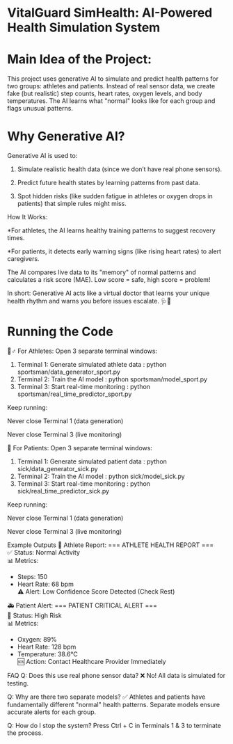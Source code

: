# VitalGuard SimHealth: AI-Powered Health Simulation System

# Main Idea of the Project:
This project uses generative AI to simulate and predict health patterns for two groups: athletes and patients. Instead of real sensor data, we create fake (but realistic) step counts, heart rates, oxygen levels, and body temperatures. The AI learns what "normal" looks like for each group and flags unusual patterns.

# Why Generative AI?
Generative AI is used to:

1. Simulate realistic health data (since we don’t have real phone sensors).

2. Predict future health states by learning patterns from past data.

3. Spot hidden risks (like sudden fatigue in athletes or oxygen drops in patients) that simple rules might miss.

How It Works:

*For athletes, the AI learns healthy training patterns to suggest recovery times.

*For patients, it detects early warning signs (like rising heart rates) to alert caregivers.

The AI compares live data to its "memory" of normal patterns and calculates a risk score (MAE). Low score = safe, high score = problem!

In short: Generative AI acts like a virtual doctor that learns your unique health rhythm and warns you before issues escalate. 🩺🤖

# Running the Code
🏃♂️ For Athletes:
Open 3 separate terminal windows:

1. Terminal 1: Generate simulated athlete data :
python sportsman/data_generator_sport.py  
2. Terminal 2: Train the AI model :
python sportsman/model_sport.py
3. Terminal 3: Start real-time monitoring :
python sportsman/real_time_predictor_sport.py

Keep running:

Never close Terminal 1 (data generation)

Never close Terminal 3 (live monitoring)

🏥 For Patients:
Open 3 separate terminal windows:

1. Terminal 1: Generate simulated patient data :
python sick/data_generator_sick.py  
2. Terminal 2: Train the AI model :
python sick/model_sick.py
3. Terminal 3: Start real-time monitoring :
python sick/real_time_predictor_sick.py

Keep running:

Never close Terminal 1 (data generation)

Never close Terminal 3 (live monitoring)

Example Outputs
🏅 Athlete Report:
=== ATHLETE HEALTH REPORT ===  
✅ Status: Normal Activity  
📊 Metrics:  
- Steps: 150  
- Heart Rate: 68 bpm  
⚠️ Alert: Low Confidence Score Detected (Check Rest)

🚑 Patient Alert:
=== PATIENT CRITICAL ALERT ===  
🔴 Status: High Risk  
📊 Metrics:  
- Oxygen: 89%  
- Heart Rate: 128 bpm  
- Temperature: 38.6°C  
🆘 Action: Contact Healthcare Provider Immediately

FAQ
Q: Does this use real phone sensor data?
❌ No! All data is simulated for testing.

Q: Why are there two separate models?
✅ Athletes and patients have fundamentally different "normal" health patterns. Separate models ensure accurate alerts for each group.

Q: How do I stop the system?
Press Ctrl + C in Terminals 1 & 3 to terminate the process.
